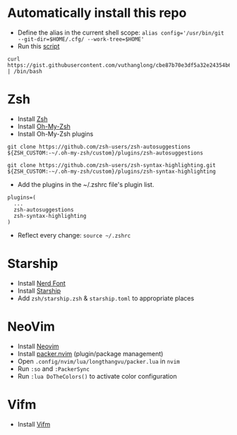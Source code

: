# Automatically install this repo
- Define the alias in the current shell scope: `alias config='/usr/bin/git --git-dir=$HOME/.cfg/ --work-tree=$HOME'`
- Run this [script](https://gist.github.com/vuthanglong/cbe87b70e3df5a32e24354b6bd33eb64)
```
curl https://gist.githubusercontent.com/vuthanglong/cbe87b70e3df5a32e24354b6bd33eb64/raw | /bin/bash
```

# Zsh
- Install [Zsh](https://github.com/ohmyzsh/ohmyzsh/wiki/Installing-ZSH)
- Install [Oh-My-Zsh](https://ohmyz.sh/)
- Install Oh-My-Zsh plugins

```
git clone https://github.com/zsh-users/zsh-autosuggestions ${ZSH_CUSTOM:-~/.oh-my-zsh/custom}/plugins/zsh-autosuggestions

git clone https://github.com/zsh-users/zsh-syntax-highlighting.git ${ZSH_CUSTOM:-~/.oh-my-zsh/custom}/plugins/zsh-syntax-highlighting
```
- Add the plugins in the ~/.zshrc file's plugin list.

```
plugins=(
  ...
  zsh-autosuggestions
  zsh-syntax-highlighting
)
```
- Reflect every change: `source ~/.zshrc`
# Starship
- Install [Nerd Font](https://www.nerdfonts.com/) 
- Install [Starship](https://starship.rs/guide/#%F0%9F%9A%80-installation)
- Add `zsh/starship.zsh` & `starship.toml` to appropriate places
# NeoVim
- Install [Neovim](https://github.com/neovim/neovim/wiki/Building-Neovim)
- Install [packer.nvim](https://github.com/wbthomason/packer.nvim) (plugin/package management)
- Open `.config/nvim/lua/longthangvu/packer.lua` in `nvim`
- Run `:so` and `:PackerSync`
- Run `:lua DoTheColors()` to activate color configuration

# Vifm
- Install [Vifm](https://vifm.info/)
